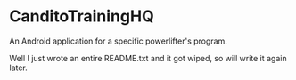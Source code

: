 # CanditoTrainingHQ
An Android application for a specific powerlifter's program. 


Well I just wrote an entire README.txt and it got wiped, so will write it again later.
